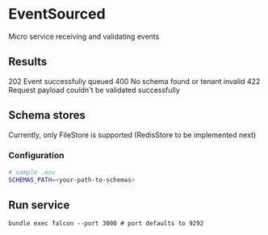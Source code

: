 # EventSourced

Micro service receiving and validating events

## Results

202 Event successfully queued
400 No schema found or tenant invalid
422 Request payload couldn't be validated successfully

## Schema stores

Currently, only FileStore is supported (RedisStore to be implemented next)

### Configuration

```bash
# sample .env
SCHEMAS_PATH=<your-path-to-schemas>
```

## Run service

```
bundle exec falcon --port 3000 # port defaults to 9292
```
